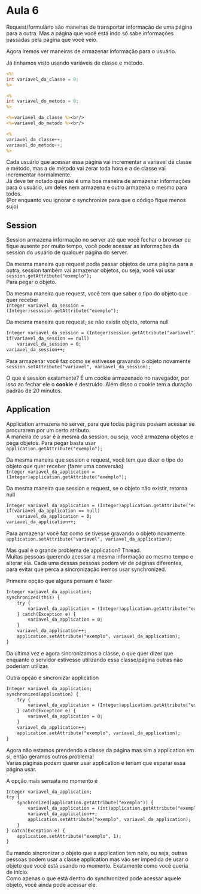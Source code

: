 # Aula 6
Request/formulário são maneiras de transportar informação de uma página para a outra.
Mas a página que você está indo só sabe informações passadas pela página que você veio.  

Agora iremos ver maneiras de armazenar informação para o usuário.  

Já tinhamos visto usando variáveis de classe e método.  
```JSP
<%!
int variavel_da_classe = 0;
%>

<%
int variavel_do_metodo = 0;
%>

<%=variavel_da_classe %><br/>
<%=variavel_do_metodo %><br/>

<%
variavel_da_classe++;
variavel_do_metodo++;
%>
```

Cada usuário que acessar essa página vai incrementar a variavel de classe e método, mas a de método vai zerar toda hora e a de classe vai incrementar normalmente.  
Já deve ter notado que não é uma boa maneira de armazenar informações para o usuário, um deles nem armazena e outro armazena o mesmo para todos.  
(Por enquanto vou ignorar o synchronize para que o código fique menos sujo)

## Session
Session armazena informação no server até que você fechar o browser ou fique ausente por muito tempo, você pode acessar as informações da session do usuário de qualquer página do server.  

Da mesma maneira que request podia passar objetos de uma página para a outra, session também vai armazenar objetos, ou seja, você vai usar  
`session.getAttribute("exemplo");`  
Para pegar o objeto.  

Da mesma maneira que request, você tem que saber o tipo do objeto que quer receber  
`Integer variavel_da_session = (Integer)sesssion.getAttribute("exemplo");`  

Da mesma maneira que request, se não existir objeto, retorna null  
```JSP
Integer variavel_da_session = (Integer)session.getAttribute("variavel");
if(variavel_da_session == null)
	variavel_da_session = 0;
variavel_da_session++;
```

Para armazenar você faz como se estivesse gravando o objeto novamente  
`session.setAttribute("variavel", variavel_da_session);`

O que é session exatamente? É um cookie armazenado no navegador, por isso ao fechar ele o **cookie** é destruido. Além disso o cookie tem a duração padrão de 20 minutos.

## Application
Application armazena no server, para que todas páginas possam acessar se procurarem por um certo atributo.  
A maneira de usar é a mesma da session, ou seja, você armazena objetos e pega objetos. Para pegar basta usar   
`application.getAttribute("exemplo");`  

Da mesma maneira que session e request, você tem que dizer o tipo do objeto que quer receber (fazer uma conversão)  
`Integer variavel_da_application = (Integer)application.getAttribute("exemplo");`  

Da mesma maneira que session e request, se o objeto não existir, retorna null  
```JSP
Integer variavel_da_application = (Integer)application.getAttribute("exemplo");
if(variavel_da_application == null)
	variavel_da_application = 0;
variavel_da_application++;
```

Para armazenar você faz como se tivesse gravando o objeto novamente  
`application.setAttribute("variavel", variavel_da_application);`  

Mas qual é o grande problema de application? Thread.  
Muitas pessoas querendo acessar a mesma informação ao mesmo tempo e alterar ela. Cada uma dessas pessoas podem vir de páginas diferentes, para evitar que perca a sincronização iremos usar synchronized.  

Primeira opção que alguns pensam é fazer  
```JSP
Integer variavel_da_application;
synchronized(this) {
	try {
		variavel_da_application = (Integer)application.getAttribute("exemplo");
	} catch(Exception e) {
		variavel_da_application = 0;
	}
	variavel_da_application++;
	application.setAttribute("exemplo", variavel_da_application);
}
```

Da ultima vez e agora sincronizamos a classe, o que quer dizer que enquanto o servidor estivesse utilizando essa classe/página outras não poderiam utilizar.  

Outra opção é sincronizar application  
```JSP
Integer variavel_da_application;
synchronized(application) {
	try {
		variavel_da_application = (Integer)application.getAttribute("exemplo");
	} catch(Exception e) {
		variavel_da_application = 0;
	}
	variavel_da_application++;
	application.setAttribute("exemplo", variavel_da_application);
}
```

Agora não estamos prendendo a classe da página mas sim a application em si, então geramos outros problema!  
Varias páginas podem querer usar application e teriam que esperar essa página usar.  

A opção mais sensata no momento é  
```JSP
Integer variavel_da_application;
try {
	synchronized(application.getAttribute("exemplo")) {
		variavel_da_application = (int)application.getAttribute("exemplo");
		variavel_da_application++;
		application.setAttribute("exemplo", variavel_da_application);
	}
} catch(Exception e) {
	application.setAttribute("exemplo", 1);
}
```

Eu mando sincronizar o objeto que a application tem nele, ou seja, outras pessoas podem usar a classe application mas vão ser impedida de usar o objeto que você está usando no momento. Exatamente como você queria de início.  
Como apenas o que está dentro do synchronized pode acessar aquele objeto, você ainda pode acessar ele.  
